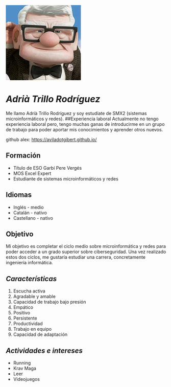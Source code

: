 ![Image](fotito.jpg) 
# **_Adrià Trillo Rodríguez_**
Me llamo Adrià Trillo Rodríguez y soy estudiate de SMX2 (sistemas microinformáticos y redes).
##Experiencia laboral
Actualmente no tengo experiencia laboral pero, tengo muchas ganas de introducirme en un grupo de trabajo para poder aportar mis conocimientos y aprender otros nuevos. 

github alex: https://aviladotgibert.github.io/

## **Formación**
- Título de ESO Garbí Pere Vergés
- MOS Excel Expert
- Estudiante de sistemas microinformáticos y redes

## **Idiomas**
- Inglés - medio
- Catalán - nativo
- Castellano - nativo


## **Objetivo**
Mi objetivo es completar el ciclo medio sobre microinformática y redes para poder acceder a un grado superior sobre ciberseguridad. Una vez realizado estos dos ciclos, me gustaría estudiar una carrera, concretamente ingeniería informática. 



## **_Características_**
1. Escucha activa 
2. Agradable y amable 
3. Capacidad de trabajo bajo presión 
4. Empático
5. Positivo
6. Persistente
7. Productividad
8. Trabajo en equipo
9. Capacidad de adaptación


## **_Actividades e intereses_**
- Running
- Krav Maga
- Leer
- Videojuegos
